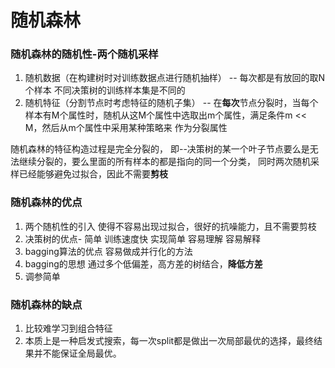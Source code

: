 # 随机森林



### 随机森林的随机性-两个随机采样

1. 随机数据（在构建树时对训练数据点进行随机抽样） -- 每次都是有放回的取N个样本 不同决策树的训练样本集是不同的
2. 随机特征（分割节点时考虑特征的随机子集） -- 在**每次**节点分裂时，当每个样本有M个属性时，随机从这M个属性中选取出m个属性，满足条件m << M，然后从m个属性中采用某种策略来 作为分裂属性 

随机森林的特征构造过程是完全分裂的， 即--决策树的某一个叶子节点要么是无法继续分裂的，要么里面的所有样本的都是指向的同一个分类， 同时两次随机采样已经能够避免过拟合，因此不需要**剪枝**



### 随机森林的优点

1. 两个随机性的引入 使得不容易出现过拟合，很好的抗噪能力，且不需要剪枝
2. 决策树的优点- 简单 训练速度快  实现简单 容易理解 容易解释
3. bagging算法的优点 容易做成并行化的方法 
4. bagging的思想 通过多个低偏差，高方差的树结合，**降低方差** 
5. 调参简单 



### 随机森林的缺点

1. 比较难学习到组合特征
2.  本质上是一种启发式搜索，每一次split都是做出一次局部最优的选择，最终结果并不能保证全局最优。